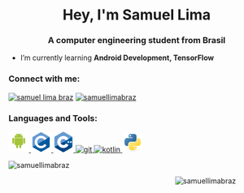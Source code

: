 <h1 align="center">Hey, I'm Samuel Lima</h1>
<h3 align="center">A computer engineering student from Brasil</h3>

- I’m currently learning **Android Development, TensorFlow**

<h3 align="left">Connect with me:</h3>
<p align="left">
<a href="https://linkedin.com/in/samuel lima braz" target="blank"><img align="center" src="https://raw.githubusercontent.com/rahuldkjain/github-profile-readme-generator/master/src/images/icons/Social/linked-in-alt.svg" alt="samuel lima braz" height="30" width="40" /></a>
<a href="https://instagram.com/samuellimabraz" target="blank"><img align="center" src="https://raw.githubusercontent.com/rahuldkjain/github-profile-readme-generator/master/src/images/icons/Social/instagram.svg" alt="samuellimabraz" height="30" width="40" /></a>
</p>

<h3 align="left">Languages and Tools:</h3>
<p align="left"> <a href="https://developer.android.com" target="_blank" rel="noreferrer"> <img src="https://raw.githubusercontent.com/devicons/devicon/master/icons/android/android-original-wordmark.svg" alt="android" width="40" height="40"/> </a> <a href="https://www.cprogramming.com/" target="_blank" rel="noreferrer"> <img src="https://raw.githubusercontent.com/devicons/devicon/master/icons/c/c-original.svg" alt="c" width="40" height="40"/> </a> <a href="https://www.w3schools.com/cpp/" target="_blank" rel="noreferrer"> <img src="https://raw.githubusercontent.com/devicons/devicon/master/icons/cplusplus/cplusplus-original.svg" alt="cplusplus" width="40" height="40"/> </a> <a href="https://git-scm.com/" target="_blank" rel="noreferrer"> <img src="https://www.vectorlogo.zone/logos/git-scm/git-scm-icon.svg" alt="git" width="40" height="40"/> </a> <a href="https://kotlinlang.org" target="_blank" rel="noreferrer"> <img src="https://www.vectorlogo.zone/logos/kotlinlang/kotlinlang-icon.svg" alt="kotlin" width="40" height="40"/> </a> <a href="https://www.python.org" target="_blank" rel="noreferrer"> <img src="https://raw.githubusercontent.com/devicons/devicon/master/icons/python/python-original.svg" alt="python" width="40" height="40"/> </a> </p>


<p>&nbsp;<img align="left" height="50%" src="https://github-readme-stats.vercel.app/api?username=samuellimabraz&show_icons=true&locale=en" alt="samuellimabraz" /></p>

<p><img align="right" height="50%" width="35%" src="https://github-readme-stats.vercel.app/api/top-langs?username=samuellimabraz&show_icons=true&locale=en&layout=compact" alt="samuellimabraz" /></p>
